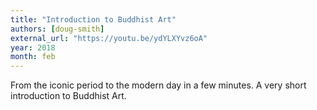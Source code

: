 ```yaml
---
title: "Introduction to Buddhist Art"
authors: [doug-smith]
external_url: "https://youtu.be/ydYLXYvz6oA"
year: 2018
month: feb
---
```


From the iconic period to the modern day in a few minutes. A very short introduction to Buddhist Art.

